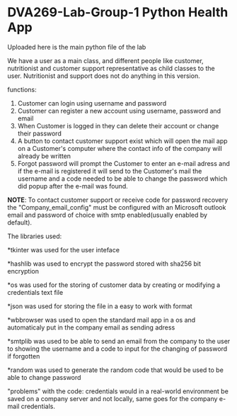 # DVA269-Lab-Group-1 Python Health App

Uploaded here is the main python file of the lab

We have a user as a main class, and different people like customer, nutritionist and customer support representative as child classes to the user. Nutritionist and support does not do anything in this version.

functions:
1. Customer can login using username and password
2. Customer can register a new account using username, password and email
3. When Customer is logged in they can delete their account or change their password
4. A button to contact customer support exist which will open the mail app on a Customer's computer where the contact info of the company will already be written
5. Forgot password will prompt the Customer to enter an e-mail adress and if the e-mail is registered it will send to the Customer's mail the username and a code needed to be able to change the password which did popup after the e-mail was found.

  **NOTE**: To contact customer support or receive code for password recovery the "Company_email_config" must be configured with an Microsoft outlook email and password of choice with smtp enabled(usually enabled by default). 

The libraries used:

*tkinter was used for the user inteface

*hashlib was used to encrypt the password stored with sha256 bit encryption

*os was used for the storing of customer data by creating or modifying a credentials text file

*json was used for storing the file in a easy to work with format

*wbbrowser was used to open the standard mail app in a os and automaticaly put in the company email as sending adress

*smtplib was used to be able to send an email from the company to the user to showing the username and a code to input for the changing of password if forgotten

*random was used to generate the random code that would be used to be able to change password

"problems" with the code:
credentials would in a real-world environment be saved on a company server and not locally, same goes for the company e-mail credentials.

